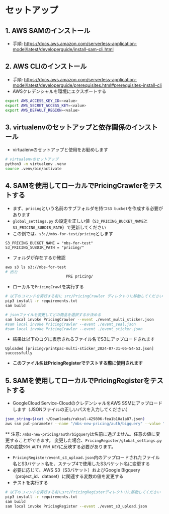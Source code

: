 # セットアップ
## 1. AWS SAMのインストール
- 手順: https://docs.aws.amazon.com/serverless-application-model/latest/developerguide/install-sam-cli.html

## 2. AWS CLIのインストール
- 手順: https://docs.aws.amazon.com/serverless-application-model/latest/developerguide/prerequisites.html#prerequisites-install-cli
- AWSクレデンシャルを環境にエクスポートする
```bash
export AWS_ACCESS_KEY_ID=<value>
export AWS_SECRET_ACCESS_KEY=<value>
export AWS_DEFAULT_REGION=<value>
```


## 3. virtualenvのセットアップと依存関係のインストール
- virtualenvのセットアップと使用をお勧めします
```bash
# virtualenvのセットアップ
python3 -m virtualenv .venv
source .venv/bin/activate
```

## 4. SAMを使用してローカルでPricingCrawlerをテストする
- まず、`pricing`という名前のサブフォルダを持つ`S3 bucket`を作成する必要があります
- `global_settings.py` の設定を正しい値（`S3_PRICING_BUCKET_NAME`と`S3_PRICING_SUBDIR_PATH`）で更新してください
- この例では、`s3://mbs-for-test/pricing`とします
```
S3_PRICING_BUCKET_NAME = "mbs-for-test"
S3_PRICING_SUBDIR_PATH = "pricing/"
```

- フォルダが存在するか確認
```bash
aws s3 ls s3://mbs-for-test
# 出力
                           PRE pricing/
```

- ローカルで`PricingCrawl`を実行する
```bash
# 以下のコマンドを実行する前に src/PricingCrawler ディレクトリに移動してください
pip3 install -r requirements.txt
sam build

# jsonファイルを変更してどの商品を選択するか決める
sam local invoke PricingCrawler --event ./event_multi_sticker.json
#sam local invoke PricingCrawler --event ./event_seal.json
#sam local invoke PricingCrawler --event ./event_sticker.json
```

- 結果は以下のログに表示されるファイル名でS3にアップロードされます
```
Uploaded [pricing/printpac-multi-sticker_2024-07-31-05-54-53.json] successfully
```
- **このファイル名はPricingRegisterでテストする際に使用されます**


## 5. SAMを使用してローカルでPricingRegisterをテストする
- GoogleCloud Service-CloudのクレデンシャルをAWS SSMにアップロードします（JSONファイルの正しいパスを入力してください）
```bash
json_string=$(cat ~/Downloads/raksul-429806-fea1b10a1a87.json)
aws ssm put-parameter --name "/mbs-new-pricing/auth/bigquery" --value "$json_string" --type "String" --overwrite
```
** 注意: `/mbs-new-pricing/auth/bigquery`は名前に過ぎません。任意の値に変更することができます。
変更した場合、`PricingRegister/global_settings.py`内の変数`SSM_AUTH_PRM_KEY`に反映する必要があります。

- `PricingRegister/event_s3_upload.json`内のアップロードされたファイル名とS3バケット名を、ステップ4で使用したS3バケット名に変更する
- 必要に応じて、AWS S3（S3バケット）およびGoogle Bigquery（project_id、dataset）に関連する変数の値を変更する
- テストを実行する
```bash
# 以下のコマンドを実行する前にsrc/PricingRegisterディレクトリに移動してください
pip3 install -r requirements.txt
sam build
sam local invoke PricingRegister --event ./event_s3_upload.json
```

